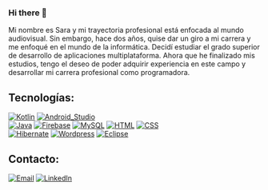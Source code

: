 ### Hi there 👋

<!--
**saraberrendero/saraberrendero** is a ✨ _special_ ✨ repository because its `README.md` (this file) appears on your GitHub profile. -->

Mi nombre es Sara y mi trayectoria profesional está enfocada al mundo audiovisual. Sin embargo, hace dos años, quise dar un giro a mi carrera y me enfoqué en el mundo de la informática. Decidí estudiar el grado superior de desarrollo de aplicaciones multiplataforma. Ahora que he finalizado mis estudios, tengo el deseo de poder adquirir experiencia en este campo y desarrollar mi carrera profesional como programadora.

## Tecnologías:

[![Kotlin](https://img.shields.io/badge/Kotlin-0095D5?style=for-the-badge&logo=kotlin&logoColor=white&labelColor=101010)]()
[![Android_Studio](https://img.shields.io/badge/Android_Studio-3DDC84?style=for-the-badge&logo=android-studio&logoColor=white&labelColor=101010)]()
</br>
[![Java](https://img.shields.io/badge/Java-007396?style=for-the-badge&logo=java&logoColor=white&labelColor=101010)]()
[![Firebase](https://img.shields.io/badge/Firebase-FFCA28?style=for-the-badge&logo=firebase&logoColor=white&labelColor=101010)]()
[![MySQL](https://img.shields.io/badge/MySQL-4479A1?style=for-the-badge&logo=mysql&logoColor=white&labelColor=101010)]()
[![HTML](https://img.shields.io/badge/HTML-e96228?style=for-the-badge&logo=html5&logoColor=white&labelColor=101010)]()
[![CSS](https://img.shields.io/badge/CSS-0297d5?style=for-the-badge&logo=css3&logoColor=white&labelColor=101010)]()
</br>
[![Hibernate](https://img.shields.io/badge/Hibernate-black?style=for-the-badge&logo=hibernate3&logoColor=white&labelColor=101010)]()
[![Wordpress](https://img.shields.io/badge/Wordpress-black?style=for-the-badge&logo=hibernate3&logoColor=white&labelColor=101010)]()
[![Eclipse](https://img.shields.io/badge/Eclipse-black?style=for-the-badge&logo=hibernate3&logoColor=white&labelColor=101010)]()

## Contacto:

[![Email](https://img.shields.io/badge/Email-saraberrenderomoya@gmail.com-44a3f1?style=for-the-badge&logo=gmail&logoColor=white&labelColor=101010)](https://devexperto.com/contacto)
[![LinkedIn](https://img.shields.io/badge/LinkedIn-Sara_Berrendero_Moya-0077B5?style=for-the-badge&logo=linkedin&logoColor=white&labelColor=101010)](https://www.linkedin.com/in/sara-berrendero-moya-8796b1210/)


